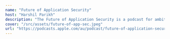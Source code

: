 ```yaml
---
name: "Future of Application Security"
host: "Harshil Parikh"
description: "The Future of Application Security is a podcast for ambitious leaders who want to build a modern and effective AppSec program. Doing application security right is really hard and we want to help other experts build the future of AppSec by curating the best industry insights, tips and resources."
cover: "/src/assets/future-of-app-sec.jpeg"
url: "https://podcasts.apple.com/au/podcast/future-of-application-security/id1615681970"
---
```

